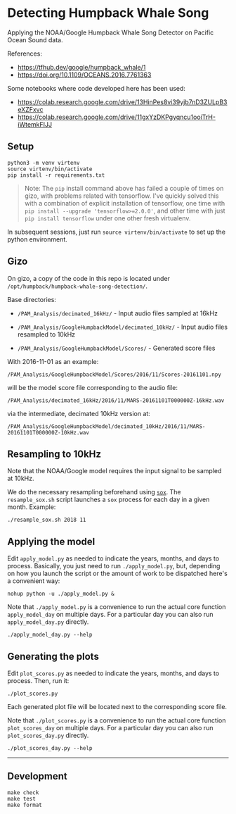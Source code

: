 # Detecting Humpback Whale Song

Applying the NOAA/Google Humpback Whale Song Detector on Pacific Ocean Sound data.

References:

- <https://tfhub.dev/google/humpback_whale/1>
- <https://doi.org/10.1109/OCEANS.2016.7761363>

Some notebooks where code developed here has been used:

- <https://colab.research.google.com/drive/13HinPes8vi39yjb7nD3ZULpB3eXZFxvc>
- <https://colab.research.google.com/drive/11gxYzDKPgyqncu1ooiTrH-iWtemkFIJJ>

## Setup

    python3 -m venv virtenv
    source virtenv/bin/activate
    pip install -r requirements.txt

> Note: The `pip` install command above has failed a couple of times on gizo, with
> problems related with tensorflow. I've quickly solved this with a combination of
> explicit installation of tensorflow, one time with `pip install --upgrade 'tensorflow>=2.0.0'`,
> and other time with just `pip install tensorflow` under one other fresh virtualenv.

In subsequent sessions, just run `source virtenv/bin/activate`
to set up the python environment.

## Gizo

On gizo, a copy of the code in this repo is located under
`/opt/humpback/humpback-whale-song-detection/`. 

Base directories:

- `/PAM_Analysis/decimated_16kHz/` - Input audio files sampled at 16kHz

- `/PAM_Analysis/GoogleHumpbackModel/decimated_10kHz/` - Input audio files resampled to 10kHz

- `/PAM_Analysis/GoogleHumpbackModel/Scores/` - Generated score files

With 2016-11-01 as an example:

`/PAM_Analysis/GoogleHumpbackModel/Scores/2016/11/Scores-20161101.npy`

will be the model score file corresponding to the audio file:

`/PAM_Analysis/decimated_16kHz/2016/11/MARS-20161101T000000Z-16kHz.wav`

via the intermediate, decimated 10kHz version at:

`/PAM_Analysis/GoogleHumpbackModel/decimated_10kHz/2016/11/MARS-20161101T000000Z-10kHz.wav`

## Resampling to 10kHz

Note that the NOAA/Google model requires the input signal to be sampled at 10kHz.

We do the necessary resampling beforehand using [`sox`](http://sox.sourceforge.net/). 
The `resample_sox.sh` script launches a `sox`
process for each day in a given month. Example:

    ./resample_sox.sh 2018 11


## Applying the model

Edit `apply_model.py` as needed to indicate the years, months, and days to process.
Basically, you just need to run `./apply_model.py`, but, depending on how you launch
the script or the amount of work to be dispatched here's a convenient way:

    nohup python -u ./apply_model.py &

Note that `./apply_model.py` is a convenience to run the actual core function
`apply_model_day` on multiple days.
For a particular day you can also run `apply_model_day.py` directly.

    ./apply_model_day.py --help

## Generating the plots

Edit `plot_scores.py` as needed to indicate the years, months, and days to process.
Then, run it:

    ./plot_scores.py

Each generated plot file will be located next to the corresponding score file.

Note that `./plot_scores.py` is a convenience to run the actual core function
`plot_scores_day` on multiple days. 
For a particular day you can also run `plot_scores_day.py` directly.

    ./plot_scores_day.py --help

---

## Development

    make check
    make test
    make format
